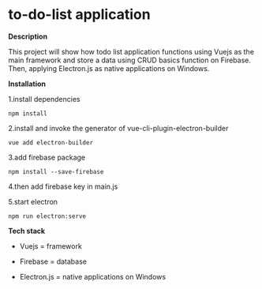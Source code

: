 # to-do-list application

**Description**

This project will show how todo list application functions using Vuejs as the main framework and store a data using CRUD basics function on Firebase. Then, applying Electron.js as native applications on Windows.

**Installation**

1.install dependencies
```
npm install
```

2.install and invoke the generator of vue-cli-plugin-electron-builder
```
vue add electron-builder
```

3.add firebase package
```
npm install --save-firebase
```

4.then add firebase key in main.js

5.start electron
```
npm run electron:serve
```

**Tech stack**

* Vuejs = framework

* Firebase = database

* Electron.js = native applications on Windows

